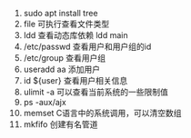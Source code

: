 1. sudo apt install tree
2. file 可执行查看文件类型
3. ldd 查看动态库依赖 ldd main
4. /etc/passwd 查看用户和用户组的id
5. /etc/group 查看用户组
6. useradd aa 添加用户
7. id ${user} 查看用户相关信息
8. ulimit -a 可以查看当前系统的一些限制值
9. ps -aux/ajx
10. memset C语言中的系统调用，可以清空数组
11. mkfifo 创建有名管道